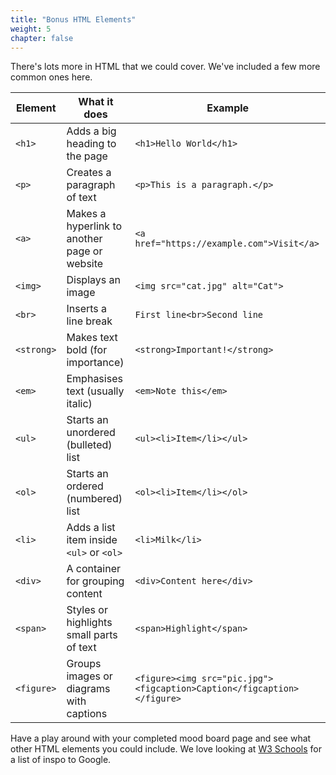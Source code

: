 ```yaml
---
title: "Bonus HTML Elements"
weight: 5
chapter: false
---
```


There's lots more in HTML that we could cover. We've included a few more common ones here.

| Element      | What it does                                           | Example                                    |
|--------------|--------------------------------------------------------|--------------------------------------------|
| `<h1>`       | Adds a big heading to the page                         | `<h1>Hello World</h1>`                     |
| `<p>`        | Creates a paragraph of text                            | `<p>This is a paragraph.</p>`              |
| `<a>`        | Makes a hyperlink to another page or website           | `<a href="https://example.com">Visit</a>`  |
| `<img>`      | Displays an image                                      | `<img src="cat.jpg" alt="Cat">`            |
| `<br>`       | Inserts a line break                                   | `First line<br>Second line`                |
| `<strong>`   | Makes text bold (for importance)                       | `<strong>Important!</strong>`              |
| `<em>`       | Emphasises text (usually italic)                       | `<em>Note this</em>`                       |
| `<ul>`       | Starts an unordered (bulleted) list                    | `<ul><li>Item</li></ul>`                   |
| `<ol>`       | Starts an ordered (numbered) list                      | `<ol><li>Item</li></ol>`                   |
| `<li>`       | Adds a list item inside `<ul>` or `<ol>`               | `<li>Milk</li>`                            |
| `<div>`      | A container for grouping content                       | `<div>Content here</div>`                  |
| `<span>`     | Styles or highlights small parts of text               | `<span>Highlight</span>`                   |
| `<figure>`   | Groups images or diagrams with captions                | `<figure><img src="pic.jpg"><figcaption>Caption</figcaption></figure>` |

Have a play around with your completed mood board page and see what other HTML elements you could include. We love looking at [W3 Schools](https://www.w3schools.com/tags/default.asp) for a list of inspo to Google.